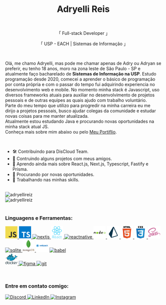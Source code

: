 <h1 align="center" > Adryelli Reis</h1>
</br>

<p align="center" >「 Full-stack Developer 」</p>
<p align="center" >「 USP - EACH | Sistemas de Informação 」</p></br>

Olá, me chamo Adryelli, mas pode me chamar apenas de Adry ou Adryan se preferir, eu tenho 18 anos, moro na zona leste de São Paulo - SP e atualmente faço bacharelado de <strong>Sistemas de Informação na USP</strong>. Estudo programação desde 2020, comecei a aprender o básico de programação por conta própria e com o passar do tempo fui adquirindo experiencia no desenvolvimento web e mobile. No momento minha stack é Javascript, uso diversos frameworks atuais para auxiliar no desenvolvimento de projetos pessoais e de outras equipes as quais ajudo com trabalho voluntário.<br/>
Parte do meu tempo que utilizo para progredir na minha carreira eu me dirijo a projetos pessoais, busco ajudar colegas da comunidade e estudar novas coisas para me manter atualizada.<br/>
Atualmente estou estudando Java e procurando novas oportunidades na minha stack atual JS. <br/>
Conheça mais sobre mim abaixo ou pelo <a href="https://adry-portifolio.vercel.app" target="_blank" >Meu Portiflio</a>.
<br/>

<br/>
<ul>
<li>🛠 Contribuindo para DisCloud Team.</li>
<li>🔭 Contruindo alguns projetos com meus amigos.</li>
<li>🚀 Aprendo ainda mais sobre React.js, Next.js, Typescript, Fastify e Prisma.</li>
<li>🤝 Procurando por novas oportunidades.</li>
<li>🍃 Trabalhando nas minhas skills.</li>
</ul>
<br/>

<div>
<img src="https://github-readme-stats.vercel.app/api?username=adryellireiz&show_icons=true&theme=dracula&locale=en" alt="adryellireiz" />
  <br/>
<img src="https://github-readme-stats.vercel.app/api/top-langs?username=adryellireiz&show_icons=true&theme=dracula&locale=en&layout=compact" alt="adryellireiz" />
</div>
<br/>

<h3 align="left">Linguagens e Ferramentas:</h3>

<p align="left">

<a href="https://developer.mozilla.org/en-US/docs/Web/JavaScript" target="_blank"> <img src="https://raw.githubusercontent.com/devicons/devicon/master/icons/javascript/javascript-original.svg" alt="javascript" width="40" height="40"/> 
</a>
<a href="https://www.typescriptlang.org/" target="_blank"> <img src="https://raw.githubusercontent.com/devicons/devicon/master/icons/typescript/typescript-original.svg" alt="typescript" width="40" height="40"/> </a>
<a href="https://nextjs.org/" target="_blank"> <img src="https://cdn.worldvectorlogo.com/logos/nextjs-3.svg" alt="nextjs" width="40" height="40"/> </a>
<a href="https://reactjs.org/" target="_blank"> <img src="https://raw.githubusercontent.com/devicons/devicon/master/icons/react/react-original-wordmark.svg" alt="react" width="40" height="40"/> </a>
<a href="https://reactnative.dev/" target="_blank"> <img src="https://reactnative.dev/img/header_logo.svg" alt="reactnative" width="40" height="40"/> </a>
<a href="https://nodejs.org" target="_blank"> <img src="https://raw.githubusercontent.com/devicons/devicon/master/icons/nodejs/nodejs-original-wordmark.svg" alt="nodejs" width="40" height="40"/> </a>
<a href="https://prisma.io" target="_blank"> <img src="https://github.com/vscode-icons/vscode-icons/blob/master/icons/file_type_light_prisma.svg" alt="Prisma" width="40" height="40"/> </a>
<a href="https://www.w3.org/html/" target="_blank"> <img src="https://raw.githubusercontent.com/devicons/devicon/master/icons/html5/html5-original-wordmark.svg" alt="html5" width="40" height="40"/> </a>
<a href="https://www.w3schools.com/css/" target="_blank"> <img src="https://raw.githubusercontent.com/devicons/devicon/master/icons/css3/css3-original-wordmark.svg" alt="css3" width="40" height="40"/> </a>
<a href="https://sass-lang.com" target="_blank"> <img src="https://raw.githubusercontent.com/devicons/devicon/master/icons/sass/sass-original.svg" alt="sass" width="40" height="40"/> </a>
<a href="https://www.sqlite.org/" target="_blank"> <img src="https://www.vectorlogo.zone/logos/sqlite/sqlite-icon.svg" alt="sqlite" width="40" height="40"/> </a>
<a href="https://www.mongodb.com/" target="_blank"> <img src="https://raw.githubusercontent.com/devicons/devicon/master/icons/mongodb/mongodb-original-wordmark.svg" alt="mongodb" width="40" height="40"/> </a> 
<a href="https://webpack.js.org" target="_blank"> <img src="https://raw.githubusercontent.com/devicons/devicon/d00d0969292a6569d45b06d3f350f463a0107b0d/icons/webpack/webpack-original-wordmark.svg" alt="webpack" width="40" height="40"/></a>
<a href="https://babeljs.io/" target="_blank"> <img src="https://www.vectorlogo.zone/logos/babeljs/babeljs-icon.svg" alt="babel" width="40" height="40"/> </a></br>
<a href="https://www.docker.com/" target="_blank"> <img src="https://raw.githubusercontent.com/devicons/devicon/master/icons/docker/docker-original-wordmark.svg" alt="docker" width="40" height="40"/> </a>
<a href="https://www.figma.com/" target="_blank"> <img src="https://www.vectorlogo.zone/logos/figma/figma-icon.svg" alt="figma" width="40" height="40"/> </a>
<a href="https://git-scm.com/" target="_blank"> <img src="https://www.vectorlogo.zone/logos/git-scm/git-scm-icon.svg" alt="git" width="40" height="40"/> </a>
</p></br>

<h3 align="left">Entre em contato comigo:</h3>

<a href="https://discord.com/users/616979994765295723" target="_blank"> <img src="https://www.vectorlogo.zone/logos/discordapp/discordapp-icon.svg" alt="Discord" width="40" height="40"/> </a>
<a href="https://www.linkedin.com/in/adryelli-reis-3505601ab/" target="_blank"> <img src="https://www.vectorlogo.zone/logos/linkedin/linkedin-icon.svg" alt="LinkedIn" width="40" height="40"/> </a>
<a href="https://www.instagram.com/adryelli.dev/" target="_blank"> <img src="https://www.vectorlogo.zone/logos/instagram/instagram-icon.svg" alt="Instagram" width="40" height="40"/> </a>
